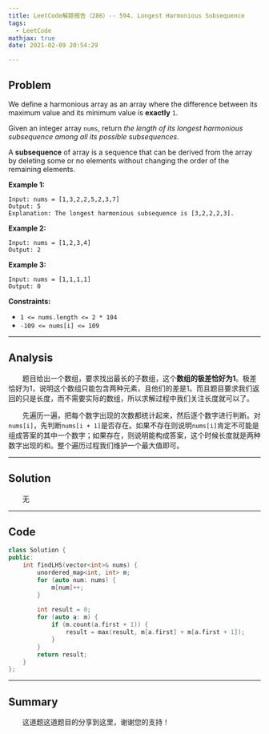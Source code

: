 ```yaml
---
title: LeetCode解题报告（286）-- 594. Longest Harmonious Subsequence
tags:
  - LeetCode
mathjax: true
date: 2021-02-09 20:54:29

---
```


## Problem

We define a harmonious array as an array where the difference between its maximum value and its minimum value is **exactly** `1`.

Given an integer array `nums`, return *the length of its longest harmonious subsequence among all its possible subsequences*.

A **subsequence** of array is a sequence that can be derived from the array by deleting some or no elements without changing the order of the remaining elements.

<!-- more -->

**Example 1:**

```
Input: nums = [1,3,2,2,5,2,3,7]
Output: 5
Explanation: The longest harmonious subsequence is [3,2,2,2,3].
```

**Example 2:**

```
Input: nums = [1,2,3,4]
Output: 2
```

**Example 3:**

```
Input: nums = [1,1,1,1]
Output: 0
```

**Constraints:**

- `1 <= nums.length <= 2 * 104`
- `-109 <= nums[i] <= 109`

------

## Analysis

&emsp;&emsp;题目给出一个数组，要求找出最长的子数组，这个**数组的极差恰好为1**。极差恰好为1，说明这个数组只能包含两种元素，且他们的差是1。而且题目要求我们返回的只是长度，而不需要实际的数组，所以求解过程中我们关注长度就可以了。

&emsp;&emsp;先遍历一遍，把每个数字出现的次数都统计起来，然后逐个数字进行判断。对`nums[i]`，先判断`nums[i + 1]`是否存在。如果不存在则说明`nums[i]`肯定不可能是组成答案的其中一个数字；如果存在，则说明能构成答案，这个时候长度就是两种数字出现的和。整个遍历过程我们维护一个最大值即可。

------

## Solution

&emsp;&emsp;无

------

## Code

```c++
class Solution {
public:
    int findLHS(vector<int>& nums) {
        unordered_map<int, int> m;
        for (auto num: nums) {
            m[num]++;
        }
        
        int result = 0;
        for (auto a: m) {
            if (m.count(a.first + 1)) {
                result = max(result, m[a.first] + m[a.first + 1]);
            }
        }
        return result;
    }
};
```

------

## Summary

&emsp;&emsp;这道题这道题目的分享到这里，谢谢您的支持！
